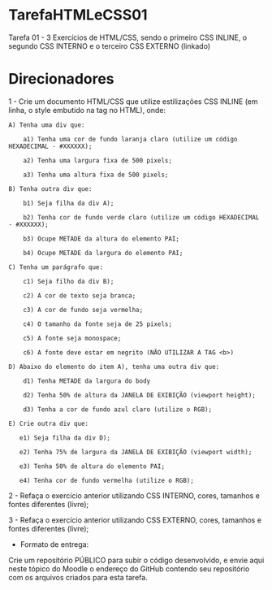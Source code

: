 # TarefaHTMLeCSS01
Tarefa 01 - 3 Exercícios de HTML/CSS, sendo o primeiro CSS INLINE, o segundo CSS INTERNO e o terceiro CSS EXTERNO (linkado)

# Direcionadores

1 - Crie um documento HTML/CSS que utilize estilizações CSS INLINE (em linha, o style embutido na tag no HTML), onde:

    A) Tenha uma div que:

        a1) Tenha uma cor de fundo laranja claro (utilize um código HEXADECIMAL - #XXXXXX);

        a2) Tenha uma largura fixa de 500 pixels;

        a3) Tenha uma altura fixa de 500 pixels;

    B) Tenha outra div que:

        b1) Seja filha da div A);

        b2) Tenha cor de fundo verde claro (utilize um código HEXADECIMAL - #XXXXXX);

        b3) Ocupe METADE da altura do elemento PAI;

        b4) Ocupe METADE da largura do elemento PAI;

    C) Tenha um parágrafo que:

        c1) Seja filho da div B);

        c2) A cor de texto seja branca;

        c3) A cor de fundo seja vermelha;

        c4) O tamanho da fonte seja de 25 pixels;

        c5) A fonte seja monospace;

        c6) A fonte deve estar em negrito (NÃO UTILIZAR A TAG <b>)

    D) Abaixo do elemento do item A), tenha uma outra div que:

        d1) Tenha METADE da largura do body

        d2) Tenha 50% de altura da JANELA DE EXIBIÇÃO (viewport height);

        d3) Tenha a cor de fundo azul claro (utilize o RGB);

    E) Crie outra div que:

       e1) Seja filha da div D);

       e2) Tenha 75% de largura da JANELA DE EXIBIÇÃO (viewport width);

       e3) Tenha 50% de altura do elemento PAI;

       e4) Tenha cor de fundo vermelha (utilize o RGB);



2 - Refaça o exercício anterior utilizando CSS INTERNO, cores, tamanhos e fontes diferentes (livre);


3 - Refaça o exercício anterior utilizando CSS EXTERNO, cores, tamanhos e fontes diferentes (livre);




- Formato de entrega:

Crie um repositório PÚBLICO para subir o código desenvolvido, e envie aqui neste tópico do Moodle o endereço do GitHub contendo seu repositório com os arquivos criados para esta tarefa.




